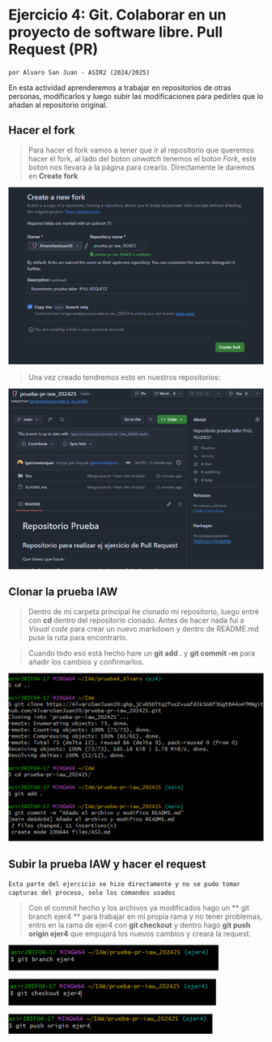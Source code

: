 # Ejercicio 4: Git. Colaborar en un proyecto de software libre. Pull Request (PR)
`por Alvaro San Juan - ASIR2 (2024/2025)`

En esta actividad aprenderemos a trabajar en repositorios de otras personas, modificarlos y luego subir las modificaciones para pedirles que lo añadan al repositorio original.

## Hacer el fork

> Para hacer el fork vamos a tener que ir al repositorio que queremos hacer el fork, al lado del boton *unwatch* tenemos el boton *Fork*, este boton nos llevara a la página para crearlo. Directamente le daremos en **Create fork**

![Imagen](https://github.com/AlvaroSanJuan20/prueba4_Alvaro/blob/master/GitHubImages/1.png)

> Una vez creado tendremos esto en nuestros repositorios:

![Imagen](https://github.com/AlvaroSanJuan20/prueba4_Alvaro/blob/master/GitHubImages/3.png)

## Clonar la prueba IAW

> Dentro de mi carpeta principal he clonado mi repositorio, luego entré con **cd** dentro del repositorio clonado. Antes de hacer nada fuí a *Visual code* para crear un nuevo markdown y dentro de README.md puse la ruta para encontrarlo.

> Cuando todo eso está hecho hare un **git add .** y **git commit -m** para añadir los cambios y confirmarlos.

![Imagen](https://github.com/AlvaroSanJuan20/prueba4_Alvaro/blob/master/GitHubImages/2.png)

## Subir la prueba IAW y hacer el request
`Esta parte del ejercicio se hizo directamente y no se pudo tomar capturas del proceso, solo los comandos usados`

> Con el commit hecho y los archivos ya modificados hago un ** git branch ejer4 ** para trabajar en mi propia rama y no tener problemas, entro en la rama de ejer4 con **git checkout** y dentro hago **git push origin ejer4** que empujará los nuevos cambios y creará la request.

![Imagen](https://github.com/AlvaroSanJuan20/prueba4_Alvaro/blob/master/GitHubImages/4.png)

![Imagen](https://github.com/AlvaroSanJuan20/prueba4_Alvaro/blob/master/GitHubImages/5.png)

![Imagen](https://github.com/AlvaroSanJuan20/prueba4_Alvaro/blob/master/GitHubImages/6.png)
